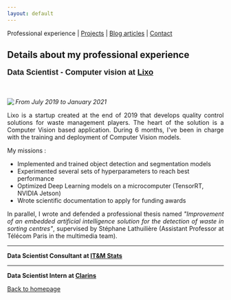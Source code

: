 ```yaml
---
layout: default
---
```


Professional experience | [Projects](./projects.html) | [Blog articles](./blog-articles.html) | [Contact](./contact.html)

## Details about my professional experience

<p style="font-weight: bold; font-family: 'Yanone Kaffeesatz', sans-serif; font-size:18px;">Data Scientist - Computer vision at <a href="https://lixo.tech/">Lixo</a></p><br>

<img src="http://simpleicon.com/wp-content/uploads/Calendar-1.png"
  align="left"> <i>From July 2019 to January 2021</i><br>

<p style="text-align: justify;">Lixo is a startup created at the end of 2019 that develops quality control solutions for waste management players. The heart of the solution is a Computer Vision based application. During 6 months, I've been in charge with the training and deployment of Computer Vision models.</p>  

My missions : 
* Implemented and trained object detection and segmentation models
* Experimented several sets of hyperparameters to reach best performance
* Optimized Deep Learning models on a microcomputer (TensorRT, NVIDIA Jetson)
* Wrote  scientific documentation to apply for funding awards

<p style="text-align: justify;">In parallel, I wrote and defended a professional thesis named <i>"Improvement of an embedded artificial intelligence solution for the detection of waste in sorting centres"</i>, supervised by Stéphane Lathuilière (Assistant Professor at Télécom Paris in the multimedia team).</p>

---

<b>Data Scientist Consultant at <a href="http://www.itm-stats.com/">IT&M Stats</a></b><br>


---

<b>Data Scientist Intern at <a href="http://www.groupeclarins.com/en">Clarins</a></b><br>


[Back to homepage](./)
